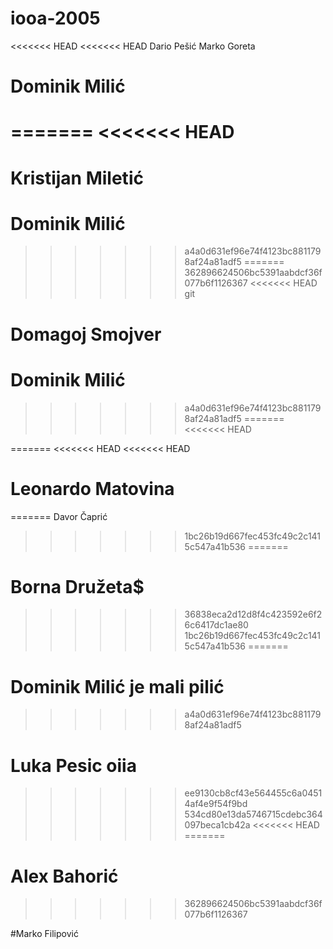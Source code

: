 # iooa-2005
<<<<<<< HEAD
<<<<<<< HEAD
Dario Pešić
Marko Goreta
# Dominik Milić
=======
<<<<<<< HEAD
=======

Kristijan Miletić
=======
# Dominik Milić
>>>>>>> a4a0d631ef96e74f4123bc8811798af24a81adf5
=======
>>>>>>> 362896624506bc5391aabdcf36f077b6f1126367
<<<<<<< HEAD
git




Domagoj Smojver
=======
# Dominik Milić
>>>>>>> a4a0d631ef96e74f4123bc8811798af24a81adf5
=======
<<<<<<< HEAD

=======
<<<<<<< HEAD
<<<<<<< HEAD
# Leonardo Matovina
=======
Davor Čaprić
>>>>>>> 1bc26b19d667fec453fc49c2c1415c547a41b536
=======
# Borna Družeta$
>>>>>>> 36838eca2d12d8f4c423592e6f26c6417dc1ae80
>>>>>>> 1bc26b19d667fec453fc49c2c1415c547a41b536
=======
# Dominik Milić je mali pilić
>>>>>>> a4a0d631ef96e74f4123bc8811798af24a81adf5


# Luka Pesic oiia
>>>>>>> ee9130cb8cf43e564455c6a04514af4e9f54f9bd
>>>>>>> 534cd80e13da5746715cdebc364097beca1cb42a
<<<<<<< HEAD
=======
# Alex Bahorić
>>>>>>> 362896624506bc5391aabdcf36f077b6f1126367



#Marko Filipović